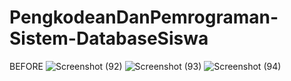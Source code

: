 # PengkodeanDanPemrograman-Sistem-DatabaseSiswa

BEFORE
![Screenshot (92)](https://github.com/AishaSmitaMada/PengkodeanDanPemrograman-Sistem-DatabaseSiswa/assets/153173592/72ea937c-ec1d-4855-8f4e-1a79a748a6a0)
![Screenshot (93)](https://github.com/AishaSmitaMada/PengkodeanDanPemrograman-Sistem-DatabaseSiswa/assets/153173592/1deee368-c694-4fc4-8f34-c7ab007df05e)
![Screenshot (94)](https://github.com/AishaSmitaMada/PengkodeanDanPemrograman-Sistem-DatabaseSiswa/assets/153173592/45a44d16-4425-44b9-8bd8-f23e22b1d072)

